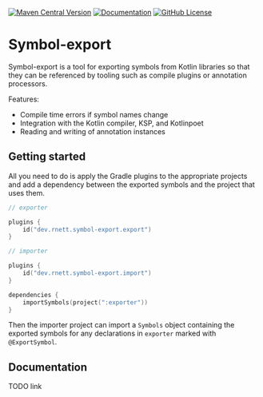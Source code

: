 [![Maven Central Version](https://img.shields.io/maven-central/v/dev.rnett.symbol-export/symbols?style=for-the-badge)](https://central.sonatype.com/artifact/dev.rnett.symbol-export/symbols)
[![Documentation](https://img.shields.io/badge/documentation-symbol--export.rnett.dev-blue?style=for-the-badge&link=https%3A%2F%2Fsymbol-export.rnett.dev%2F)](https://symbol-export.rnett.dev)
[![GitHub License](https://img.shields.io/github/license/rnett/symbol-export?style=for-the-badge)](./LICENSE)

# Symbol-export

Symbol-export is a tool for exporting symbols from Kotlin libraries so that they can be referenced by tooling such as compile plugins or annotation processors.

Features:

- Compile time errors if symbol names change
- Integration with the Kotlin compiler, KSP, and Kotlinpoet
- Reading and writing of annotation instances

## Getting started

All you need to do is apply the Gradle plugins to the appropriate projects and add a dependency between the exported symbols and the project that uses them.

```kotlin
// exporter

plugins {
    id("dev.rnett.symbol-export.export")
}
```

```kotlin
// importer

plugins {
    id("dev.rnett.symbol-export.import")
}

dependencies {
    importSymbols(project(":exporter"))
}
```

Then the importer project can import a `Symbols` object containing the exported symbols for any declarations in `exporter` marked with `@ExportSymbol`.

## Documentation

TODO link